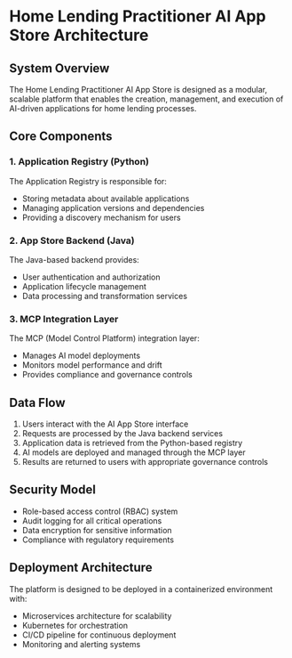 # Home Lending Practitioner AI App Store Architecture

## System Overview

The Home Lending Practitioner AI App Store is designed as a modular, scalable platform that enables the creation, management, and execution of AI-driven applications for home lending processes.

## Core Components

### 1. Application Registry (Python)

The Application Registry is responsible for:
- Storing metadata about available applications
- Managing application versions and dependencies
- Providing a discovery mechanism for users

### 2. App Store Backend (Java)

The Java-based backend provides:
- User authentication and authorization
- Application lifecycle management
- Data processing and transformation services

### 3. MCP Integration Layer

The MCP (Model Control Platform) integration layer:
- Manages AI model deployments
- Monitors model performance and drift
- Provides compliance and governance controls

## Data Flow

1. Users interact with the AI App Store interface
2. Requests are processed by the Java backend services
3. Application data is retrieved from the Python-based registry
4. AI models are deployed and managed through the MCP layer
5. Results are returned to users with appropriate governance controls

## Security Model

- Role-based access control (RBAC) system
- Audit logging for all critical operations
- Data encryption for sensitive information
- Compliance with regulatory requirements

## Deployment Architecture

The platform is designed to be deployed in a containerized environment with:
- Microservices architecture for scalability
- Kubernetes for orchestration
- CI/CD pipeline for continuous deployment
- Monitoring and alerting systems
